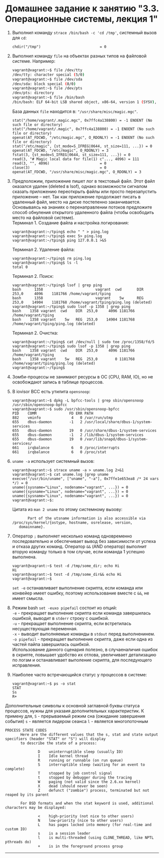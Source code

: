 # Домашнее задание к занятию "3.3. Операционные системы, лекция 1"

1. Выполнил команду `strace /bin/bash -c 'cd /tmp'`, системный вызов для `cd`: 
    ```
    chdir("/tmp")                           = 0
    ```
    
1. Выполнил команду `file` на объектах разных типов на файловой системе. Например:
    ```bash
    vagrant@vagrant:~$ file /dev/tty
    /dev/tty: character special (5/0)
    vagrant@vagrant:~$ file /dev/sda
    /dev/sda: block special (8/0)
    vagrant@vagrant:~$ file /dev/pts
    /dev/pts: directory
    vagrant@vagrant:~$ file /bin/bash
    /bin/bash: ELF 64-bit LSB shared object, x86-64, version 1 (SYSV), dynamically linked, interpreter /lib64/ld-linux-x86-64.so.2, BuildID[sha1]=a6cb40078351e05121d46daa768e271846d5cc54, for GNU/Linux 3.2.0, stripped
    ```
    База данных `file` находится в: `"/usr/share/misc/magic.mgc"`.
    ```
    stat("/home/vagrant/.magic.mgc", 0x7ffc4a138800) = -1 ENOENT (No such file or directory)
    stat("/home/vagrant/.magic", 0x7ffc4a138800) = -1 ENOENT (No such file or directory)
    openat(AT_FDCWD, "/etc/magic.mgc", O_RDONLY) = -1 ENOENT (No such file or directory)
    stat("/etc/magic", {st_mode=S_IFREG|0644, st_size=111, ...}) = 0
    openat(AT_FDCWD, "/etc/magic", O_RDONLY) = 3
    fstat(3, {st_mode=S_IFREG|0644, st_size=111, ...}) = 0
    read(3, "# Magic local data for file(1) c"..., 4096) = 111
    read(3, "", 4096)                       = 0
    close(3)                                = 0
    openat(AT_FDCWD, "/usr/share/misc/magic.mgc", O_RDONLY) = 3
    ```
    
1. Предположим, приложение пишет лог в текстовый файл. Этот файл оказался удален (deleted в lsof), однако возможности сигналом сказать приложению переоткрыть файлы или просто перезапустить приложение – нет. Так как приложение продолжает писать в удаленный файл, место на диске постепенно заканчивается. Основываясь на знаниях о перенаправлении потоков предложите способ обнуления открытого удаленного файла (чтобы освободить место на файловой системе). </br>
    Терминал 1. Создание файла и настройка логирования:
    ```
    vagrant@vagrant:~/tping$ echo " " > ping.log
    vagrant@vagrant:~/tping$ exec 5> ping.log
    vagrant@vagrant:~/tping$ ping 127.0.0.1 >&5
    ```
    Терминал 2. Удаление файла:
    ```
    vagrant@vagrant:~/tping$ rm ping.log
    vagrant@vagrant:~/tping$ ls -l
    total 0
    ```
    Терминал 2. Поиск: 
    ```
    vagrant@vagrant:~/tping$ lsof | grep ping
    bash      1358                        vagrant  cwd       DIR              253,0     4096    1181766 /home/vagrant/tping
    bash      1358                        vagrant    5w      REG              253,0    14904    1181768 /home/vagrant/tping/ping.log (deleted)
    vagrant@vagrant:~/tping$ sudo lsof -p 1358 | grep ping
    bash    1358 vagrant  cwd    DIR  253,0     4096 1181766 /home/vagrant/tping
    bash    1358 vagrant    5w   REG  253,0    14904 1181768 /home/vagrant/tping/ping.log (deleted)
    ```
    Терминал 2. Очистка:
    ```
    vagrant@vagrant:~/tping$ cat /dev/null | sudo tee /proc/1358/fd/5
    vagrant@vagrant:~/tping$ sudo lsof -p 1358 | grep ping
    bash    1358 vagrant  cwd    DIR  253,0     4096 1181766 /home/vagrant/tping
    bash    1358 vagrant    5w   REG  253,0        0 1181768 /home/vagrant/tping/ping.log (deleted)
    vagrant@vagrant:~/tping$
    ```

1. Зомби-процессы не занимают ресурсы в ОС (CPU, RAM, IO),  но не освобождают запись в таблице процессов.
    
1. В iovisor BCC есть утилита `opensnoop`:
    ```
    vagrant@vagrant:~$ dpkg -L bpfcc-tools | grep sbin/opensnoop
    /usr/sbin/opensnoop-bpfcc
    vagrant@vagrant:~$ sudo /usr/sbin/opensnoop-bpfcc
    PID    COMM               FD ERR PATH
    882    vminfo              4   0 /var/run/utmp
    655    dbus-daemon        -1   2 /usr/local/share/dbus-1/system-services
    655    dbus-daemon        19   0 /usr/share/dbus-1/system-services
    655    dbus-daemon        -1   2 /lib/dbus-1/system-services
    655    dbus-daemon        19   0 /var/lib/snapd/dbus-1/system-services/
    661    irqbalance          6   0 /proc/interrupts
    661    irqbalance          6   0 /proc/stat
    ```
    
1.  `uname -a` использует системный вызов:
    ```
    vagrant@vagrant:~$ strace uname -a > uname.log 2>&1
    vagrant@vagrant:~$ cat uname.log |grep uname
    execve("/usr/bin/uname", ["uname", "-a"], 0x7ffe1e653ea8 /* 24 vars */) = 0
    uname({sysname="Linux", nodename="vagrant", ...}) = 0
    uname({sysname="Linux", nodename="vagrant", ...}) = 0
    uname({sysname="Linux", nodename="vagrant", ...}) = 0
    vagrant@vagrant:~$:
    ```
    Цитата из `man 2 uname` по этому системному вызову:
    ```    
           Part of the utsname information is also accessible via /proc/sys/kernel/{ostype, hostname, osrelease, version,
       domainname}.
    ```
    
1. Оператор `;` выполняет несколько команд одновременно последовательно и обеспечивает вывод без зависимости от успеха и отказа других команд.
    Оператор `&&` (AND оператор) выполнит вторую команду только в том случае, если команда 1 успешно выполнена.
    ```
    vagrant@vagrant:~$ test -d /tmp/some_dir; echo Hi
    Hi
    vagrant@vagrant:~$ test -d /tmp/some_dir&& echo Hi
    vagrant@vagrant:~$
    ```
    `set -e` останавливает выполнение скрипта, если команда или конвейер имеет ошибку, поэтому использование вместе с `&&`, не имеет смысла.


1. Режим bash `set -euxo pipefail` состоит из опций: </br>
    `-e` - прекращает выполнение скрипта если команда завершилась ошибкой, выводит в `stderr` строку с ошибкой. </br>
    `-u` - прекращает выполнение скрипта, если встретилась несуществующая переменная. </br>
    `-x` - выводит выполняемые команды в `stdout` перед выполненинем. </br>
    `-o pipefail` - прекращает выполнение скрипта, даже если одна из частей пайпа завершилась ошибкой. </br>
    Использование данного сценария полезно, в случаеналичия ошибок в скрипте, повышает удобство их отлова, увеличивает детализацию по логам и останавливает выполение скрипта, для последующего исправления. </br>

1. Наиболее часто встречающийся статус у процессов в системе: </br>
    ```
    vagrant@vagrant:~$ ps -o stat 
    STAT
    Ss
    R+
    ```
Дополнительные символы к основной заглавной буквы статуса процессов, нужны для указаия дополнительных характеристик. 
К примену для, `S` - прерываемый режим сна (ожидание завершения события)
`s` - является лидером сеанса
`l` - является многопоточным 
```
PROCESS STATE CODES
       Here are the different values that the s, stat and state output specifiers (header "STAT" or "S") will display
       to describe the state of a process:

               D    uninterruptible sleep (usually IO)
               I    Idle kernel thread
               R    running or runnable (on run queue)
               S    interruptible sleep (waiting for an event to complete)
               T    stopped by job control signal
               t    stopped by debugger during the tracing
               W    paging (not valid since the 2.6.xx kernel)
               X    dead (should never be seen)
               Z    defunct ("zombie") process, terminated but not reaped by its parent

       For BSD formats and when the stat keyword is used, additional characters may be displayed:

               <    high-priority (not nice to other users)
               N    low-priority (nice to other users)
               L    has pages locked into memory (for real-time and custom IO)
               s    is a session leader
               l    is multi-threaded (using CLONE_THREAD, like NPTL pthreads do)
               +    is in the foreground process group
```

---

